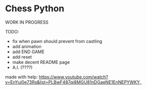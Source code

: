 # Chess Python
 WORK IN PROGRESS

 TODO:
 - fix when pawn should prevent from castling 
 - add animation
 - add END GAME 
 - add reset 
 - make decent README page
 - A.I. (????)

 made with help: https://www.youtube.com/watch?v=EnYui0e73Rs&list=PLBwF487qi8MGU81nDGaeNE1EnNEPYWKY_

